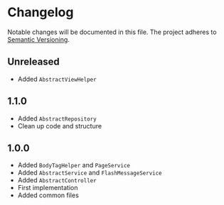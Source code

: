 Changelog
=========

Notable changes will be documented in this file. The project adheres to [Semantic Versioning].

Unreleased
----------

* Added `AbstractViewHelper`

1.1.0
-----

* Added `AbstractRepository`
* Clean up code and structure

1.0.0
-----

* Added `BodyTagHelper` and `PageService`
* Added `AbstractService` and `FlashMessageService`
* Added `AbstractController`
* First implementation
* Added common files

[Semantic Versioning]: http://semver.org "Semantic Versioning"